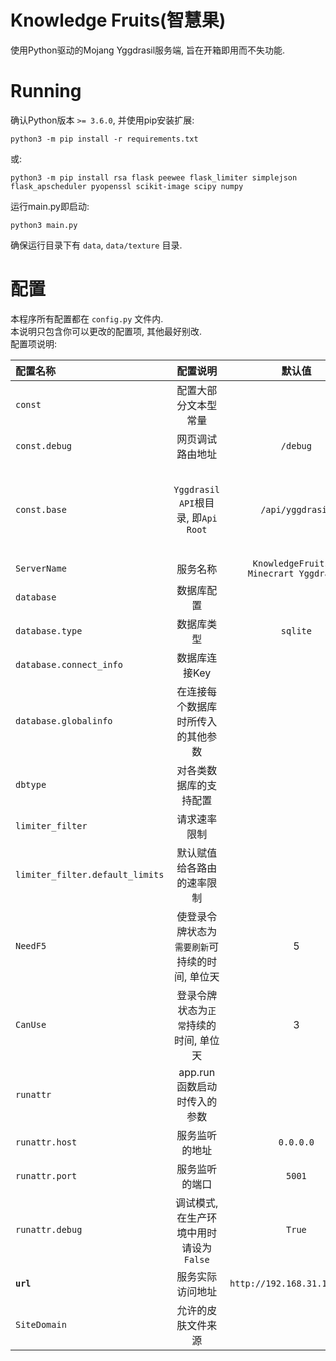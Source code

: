 # Knowledge Fruits(智慧果)
使用Python驱动的Mojang Yggdrasil服务端, 旨在开箱即用而不失功能.

# Running
确认Python版本 `>= 3.6.0`, 并使用pip安装扩展:

```
python3 -m pip install -r requirements.txt
```
或:
```
python3 -m pip install rsa flask peewee flask_limiter simplejson flask_apscheduler pyopenssl scikit-image scipy numpy
```

运行main.py即启动:
```
python3 main.py
```

确保运行目录下有 `data`, `data/texture` 目录.

# 配置
本程序所有配置都在 `config.py` 文件内.  
本说明只包含你可以更改的配置项, 其他最好别改.  
配置项说明:


|配置名称|配置说明|默认值|备注|
|:-|:-:|:-:|:-:|
|`const`|配置大部分文本型常量|||
|`const.debug`|网页调试路由地址|`/debug`|该路由下默认只配置了 `test` 接口|
|`const.base`|`Yggdrasil API`根目录, 即`Api Root`|`/api/yggdrasil`|举个例子, 如果你要访问 `/authserver/refresh` 接口, 默认情况下你就要访问`/api/yggdrasil/authserver/refresh`, 这个配置项是最重要的.如果你想把服务部署在 `/` , 你可以把该项留空|
|`ServerName`|服务名称|`KnowledgeFruits - Minecrart Yggdrasil`||
|`database`|数据库配置|||
|`database.type`|数据库类型|`sqlite`|使用其他数据库需要自己写支持|
|`database.connect_info`|数据库连接Key||你可以将各项的值改为你想连接的数据库的`绝对路径或相对路径.`|
|`database.globalinfo`|在连接每个数据库时所传入的其他参数||你可以在该项内填入`host`, `user`, `password`等等, 也可以改`charset`.|
|`dbtype`|对各类数据库的支持配置|||
|`limiter_filter`|请求速率限制||使用`flask_limiter`的语法|
|`limiter_filter.default_limits`|默认赋值给各路由的速率限制||使用`flask_limiter`的语法|
|`NeedF5`|使登录令牌状态为`需要刷新`可持续的时间, 单位天|5|实际上,登录令牌状态为`需要刷新`可持续的时间默认是`CanUse - NeedF5`天, 当`NeedF5`为5, `CanUse`为3时, 用户只有第4,5天,共计`2`天可以执行刷新操作|
|`CanUse`|登录令牌状态为`正常`持续的时间, 单位天|3||
|`runattr`|app.run函数启动时传入的参数|||
|`runattr.host`|服务监听的地址|`0.0.0.0`||
|`runattr.port`|服务监听的端口|`5001`||
|`runattr.debug`|调试模式, 在生产环境中用时请设为`False`|`True`||
|**`url`**|服务实际访问地址|`http://192.168.31.189:5001`|实际设置时请**不要**让最后有个`/`, 会死人的.|
|`SiteDomain`|允许的皮肤文件来源||填入你的域名或者IP,不带端口那种|
